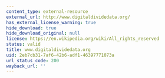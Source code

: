 ```yaml
---
content_type: external-resource
external_url: http://www.digitaldividedata.org/
has_external_license_warning: true
hide_download: true
hide_download_original: null
license: https://en.wikipedia.org/wiki/All_rights_reserved
status: valid
title: www.digitaldividedata.org
uid: 2eb7cb31-7af6-42b6-adf1-46397771073a
url_status_code: 200
wayback_url: ''
---
```

